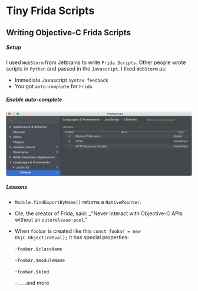 # Tiny Frida Scripts


 
## Writing Objective-C Frida Scripts
##### Setup
 I used `WebStorm` from Jetbrains to write `Frida Scripts`.  Other people wrote scripts in `Python` and passed in the `Javascript`.  I liked `WebStorm` as:
 
  - Immediate Javascript `syntax feedback`
  - You got `auto-complete` for `Frida`
 
##### Enable auto-complete
![](.README_images/webstorm_setup_frida_autocomplete.png)
##### Lessons
 - `Module.findExportByName()` returns a `NativePointer`.
 - Ole, the creator of Frida, said: _"Never interact with Objective-C APIs without an `autorelease-pool`."
 - When `foobar` is created like this `const foobar = new ObjC.Object(retval);` it has special properties:
 
    -`foobar.$className`
 
    -`foobar.$moduleName`
 
    -`foobar.$kind`
    
    -......and more

